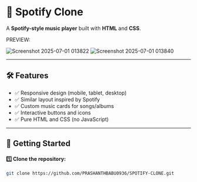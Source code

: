 # 🎵 Spotify Clone

A **Spotify-style music player** built with **HTML** and **CSS**.


PREVIEW:

![Screenshot 2025-07-01 013822](https://github.com/user-attachments/assets/9eb19966-cd4c-40ea-acd0-2bd0d23ad71d)
![Screenshot 2025-07-01 013840](https://github.com/user-attachments/assets/4bbe1ea0-2739-4c18-9bf5-cf479fc79064)


---

## 🛠️ Features
- ✅ Responsive design (mobile, tablet, desktop)
- ✅ Similar layout inspired by Spotify
- ✅ Custom music cards for songs/albums
- ✅ Interactive buttons and icons
- ✅ Pure HTML and CSS (no JavaScript)

---

## 🚀 Getting Started

#### 1️⃣ Clone the repository:
```bash
git clone https://github.com/PRASHANTHBABU0936/SPOTIFY-CLONE.git
